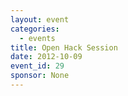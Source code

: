 ```yaml
---
layout: event
categories: 
  - events
title: Open Hack Session
date: 2012-10-09
event_id: 29
sponsor: None
---
```



